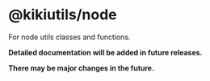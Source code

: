 # @kikiutils/node

For node utils classes and functions.

**Detailed documentation will be added in future releases.**

**There may be major changes in the future.**
